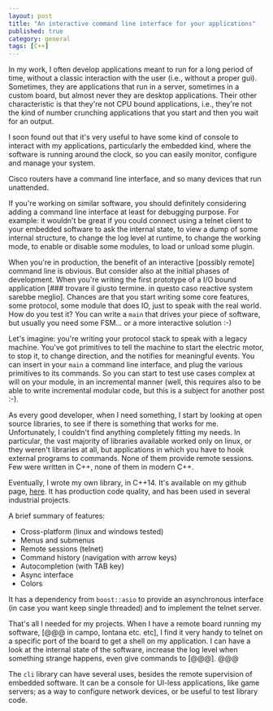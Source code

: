 ```yaml
---
layout: post
title: "An interactive command line interface for your applications"
published: true
category: general
tags: [C++]
---
```


In my work, I often develop applications meant to run for a long period of time,
without a classic interaction with the user (i.e., without a proper gui).
Sometimes, they are applications that run in a server, sometimes in a custom board,
but almost never they are desktop applications.
Their other characteristic is that they're not CPU bound applications,
i.e., they're not the kind of number crunching applications that you start
and then you wait for an output.

I soon found out that it's very useful to have some kind of console
to interact with my applications, particularly the embedded kind,
where the software is running around the clock,
so you can easily monitor, configure and manage your system.

Cisco routers have a command line interface, and so many devices that run unattended.

If you're working on similar software, you should definitely considering adding
a command line interface at least for debugging purpose. For example: it wouldn't
be great if you could connect using a telnet client to your embedded software to
ask the internal state, to view a dump of some internal structure, to
change the log level at runtime, to change the working mode, to enable or disable some modules,
to load or unload some plugin.

When you're in production, the benefit of an interactive [possibly remote] command line is obvious.
But consider also at the initial phases of development. When you're writing the first prototype of
a I/O bound application [### trovare il giusto termine. in questo caso reactive system sarebbe meglio].
Chances are that you start writing some core features,
some protocol, some module that does IO, just to speak with the real world.
How do you test it? You can write a `main` that drives your piece of software,
but usually you need some FSM... or a more interactive solution :-)

Let's imagine: you're writing your protocol stack to speak with a legacy machine. You've got
primitives to tell the machine to start the electric motor, to stop it, to change direction, and
the notifies for meaningful events. You can insert in your `main` a command line interface,
and plug the various primitives to its commands. So you can start to test 
use cases complex at will on your module, in an incremental manner (well,
this requires also to be able to write incremental modular code, but this is
a subject for another post :-).

As every good developer, when I need something, I start by looking at open source libraries,
to see if there is something that works for me. Unfortunately, I couldn't find anything
completely fitting my needs. In particular, the vast majority of libraries available
worked only on linux, or they weren't libraries at all, but applications
in which you have to hook external programs to commands. None of them
provide remote sessions. Few were written in C++, none of them in modern C++.

Eventually, I wrote my own library, in C++14. It's available on my github page,
[here](https://github.com/daniele77/cli). It has production code quality,
and has been used in several industrial projects.

A brief summary of features:

* Cross-platform (linux and windows tested)
* Menus and submenus
* Remote sessions (telnet)
* Command history (navigation with arrow keys)
* Autocompletion (with TAB key)
* Async interface
* Colors

It has a dependency from `boost::asio` to provide an asynchronous interface
(in case you want keep single threaded)
and to implement the telnet server.

That's all I needed for my projects. When I have a remote board running my software,
[@@@ in campo, lontana etc. etc], I find it very handy to telnet on a specific port
of the board to get a shell on my application. I can have a look at the internal
state of the software, increase the log level when something strange happens,
even give commands to [@@@]. @@@

The `cli` library can have several uses, besides the remote supervision of embedded software.
It can be a console for UI-less applications, like game servers;
as a way to configure network devices,
or be useful to test library code.